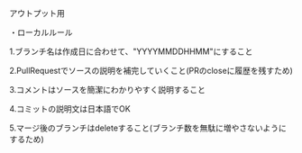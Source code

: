 アウトプット用

・ローカルルール

1.ブランチ名は作成日に合わせて、"YYYYMMDDHHMM"にすること

2.PullRequestでソースの説明を補完していくこと(PRのcloseに履歴を残すため)

3.コメントはソースを簡潔にわかりやすく説明すること

4.コミットの説明文は日本語でOK

5.マージ後のブランチはdeleteすること(ブランチ数を無駄に増やさないようにするため)
